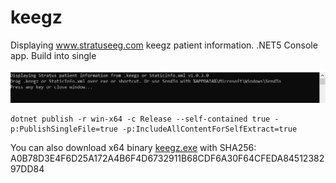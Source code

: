 # keegz
 
Displaying www.stratuseeg.com keegz patient information. .NET5 Console app. Build into single 

![keegz console output](keegz1.png)

```
dotnet publish -r win-x64 -c Release --self-contained true -p:PublishSingleFile=true -p:IncludeAllContentForSelfExtract=true
``` 

You can also download x64 binary [keegz.exe](keegz.exe)
 with SHA256: A0B78D3E4F6D25A172A4B6F4D6732911B68CDF6A30F64CFEDA8451238297DD84

